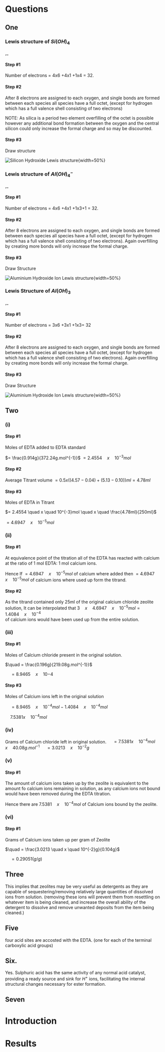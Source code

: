 # Questions

## One

### Lewis structure of $Si(OH)_4$
,_

#### Step #1
Number of electrons = 4x6 +4x1 +1x4 = 32.

#### Step #2
After 8 electrons are assigned to each oxygen, and single bonds are formed between each species all species have a full octet, (except for hydrogen which has a full valence shell consisting of two electrons)

NOTE: As silica is a period two element overfilling of the octet is possible however any additional bond formation between the oxygen and the central silicon could only increase the formal charge and so may be discounted.

#### Step #3
 Draw structure

![Silicon Hydroxide Lewis structure](Images/SiliconHydroxideLewisStructure.jpg){width=50%}

### Lewis structure of $Al(OH)_4 ^{-}$
,_

#### Step #1
Number of electrons = 4x6 +4x1 +1x3+1 = 32.

#### Step #2
After 8 electrons are assigned to each oxygen, and single bonds are formed between each species all species have a full octet, (except for hydrogen which has a full valence shell consisting of two electrons). Again overfilling by creating more bonds will only increase the formal charge.

#### Step #3
Draw Structure

![Aluminium Hydroxide Ion Lewis structure](Images/AluminiumHydroxideIonLewisStructure.jpg){width=50%}

### Lewis Structure of $Al(OH)_3$
,_

#### Step #1
Number of electrons = 3x6 +3x1 +1x3= 32

#### Step #2
After 8 electrons are assigned to each oxygen, and single bonds are formed between each species all species have a full octet, (except for hydrogen which has a full valence shell consisting of two electrons). Again overfilling by creating more bonds will only increase the formal charge.

#### Step #3
Draw Structure

![Aluminium Hydroxide Ion Lewis structure](Images/AluminiumHydroxideLewisStructure.jpg){width=50%}

## Two

### (i)

#### Step #1
Moles of EDTA added to EDTA standard

$= \frac{0.914g}{372.24g.mol^{-1}}$
$= 2.4554 \quad x \quad 10^{-3}mol$

#### Step #2
Average Titrant volume
$= 0.5x ((4.57-0.04)+(5.13-0.10))ml= 4.78ml$

#### Step #3
Moles of EDTA in Titrant

$= 2.4554 \quad x \quad 10^{-3}mol \quad x \quad \frac{4.78ml}{250ml}$

$= 4.6947 \quad x \quad 10^{-5}mol$

### (ii)
#### Step #1
At equivalence point of the titration all of the EDTA has reacted with calcium at the ratio of 1 mol EDTA: 1 mol calcium ions.

Hence If $= 4.6947 \quad x \quad 10^{-5}mol$ of calcium where added then $= 4.6947 \quad x \quad 10^{-5}mol$ of calcium ions where used up form the titrand.

#### Step #2
As the titrand contained only 25ml of the original calcium chloride zeolite solution, It can be interpolated that
$3 \quad x\quad 4.6947 \quad x \quad 10^{-5}mol= 1.4084 \quad x \quad 10^{-4}$   
of calcium ions would have been used up from the entire solution.

### (iii)


#### Step #1
Moles of Calcium chloride present in the original solution.

$\quad = \frac{0.196g}{219.08g.mol^{-1}}$

$\quad = 8.9465 \quad x \quad 10{-4}$

#### Step #3
Moles of Calcium ions left in the original solution

$\quad = 8.9465 \quad x \quad 10^{-4}mol - 1.4084 \quad x \quad 10^{-4}mol$

$\quad 7.5381 x \quad 10^{-4}mol$

### (iv)
Grams of Calcium chloride left in original solution.
$\quad = 7.5381 x \quad 10^{-4}mol \quad x \quad 40.08g.mol^{-1}$
$\quad = 3.0213 \quad x \quad 10^{-2}g$

### (v)

#### Step #1
The amount of calcium ions taken up by the zeolite is equivalent to the amount fo calcium ions remaining in solution, as any calcium ions not bound would have been removed during the EDTA titration.

Hence there are $7.5381 \quad x \quad 10^{-4}mol$ of Calcium ions bound by the zeolite.

### (vi)
#### Step #1
Grams of Calcium ions taken up per gram of Zeolite

$\quad = \frac{3.0213 \quad x \quad 10^{-2}g}{0.104g}$

$\quad = 0.29051 (g/g)$


## Three
This implies that zeolites may be very useful as detergents as they are capable of sequestering/removing relatively large quantities of dissolved ions from solution.
(removing these ions will prevent them from resettling on whatever item is being cleaned, and increase the overall ability of the detergent to dissolve and remove unwanted deposits from the item being cleaned.)

## Five
four acid sites are accosted with the EDTA. (one for each of the terminal carboxylic acid groups)

## Six.
Yes. Sulphuric acid has the same activity of any normal acid catalyst, providing a ready source and sink for $H^{+}$ ions, facilitating the internal structural changes necessary for ester formation.

## Seven

# Introduction



# Results
